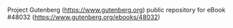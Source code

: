Project Gutenberg (https://www.gutenberg.org) public repository for eBook #48032 (https://www.gutenberg.org/ebooks/48032)

